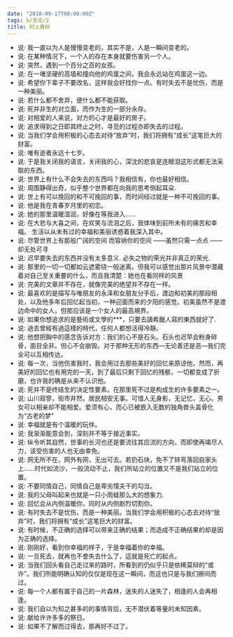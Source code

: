 ```yaml
---
date: "2010-09-17T00:00:00Z"
tags: b/言论/2
title: 村上春树
---
```


* 说: 我一直以为人是慢慢变老的，其实不是，人是一瞬间变老的。
* 说: 在某种情况下，一个人的存在本身就要伤害另一个人。
* 说: 突然，遇到一个百分之百的女孩。
* 说: 在一堵坚硬的高墙和撞向他的鸡蛋之间，我会永远站在鸡蛋这一边。
* 说: 希望你下辈子不要改名，这样我会好找你一点。有时失去不是忧伤，而是一种美丽。
* 说: 若什么都不舍弃，便什么都不能获取。
* 说: 死并非生的对立面，而作为生的一部分永存。
* 说: 对相爱的人来说，对方的心才是最好的房子。
* 说: 追求得到之日即其终止之时，寻觅的过程亦即失去的过程。
* 说: 当我们学会用积极的心态去对待“放弃”时，我们将拥有“成长”这笔巨大的财富。
* 说: 唯有逝者永远十七岁。
* 说: 于是我关闭我的语言，关闭我的心，深沈的悲哀是连眼泪这形式都无法采取的东西。
* 说: 世界上有什么不会失去的东西吗？我相信有，你也最好相信。
* 说: 周围静得出奇，似乎整个世界都在向我的思考侧起耳朵.
* 说: 世上有可以挽回的和不可挽回的事，而时间经过就是一种不可挽回的事。
* 说: 他是我在青春岁月里的初恋。
* 说: 她的那里温暖湿润，好像在等我进入……
* 说: 在大悲与大喜之间，在欢笑与流泪之后，我体味到前所未有的痛苦和幸福。 生活以从未有过的幸福和美丽诱惑着我深入其中。
* 说: 尽管世界上有那般广阔的空间 而容纳你的空间 ——虽然只需一点点 ——却无处可寻
* 说: 迟早要失去的东西并没有太多意义. 必失之物的荣光并非真正的荣光.
* 说: 那里的一切一切都如云遮雾绕一般迷离。但我可以感觉出那片风景中潜藏着对自己至关重要的什么，而且我清楚：她也在看同样的风景
* 说: 完美的文章并不存在，就像完美的绝望并不存在一样。
* 说: 最喜欢的是描写与唯朋友的永泽和女朋友分手后，渡边和初美的那段相处，以及他多年后回忆起当初，一种迎面而来的夕阳的感觉。初美虽然不是渡边命中的女人，但那应该是一个女人的最高境界。
* 说: 如果你想追求的是藝術或文學的***，只要去讀希臘人寫的東西就好了.
* 说: 過去曾經有過這樣的時代，任何人都想活得冷靜。
* 说: 他想把胸中的感念告诉对方：我们的心不是石头。石头也迟早会粉身碎骨，面目全非。但心不会崩毁。对于那种无形的东西—无论善还是恶—我们完全可以互相传达。
* 说: 每一次，当他伤害我时，我会用过去那些美好的回忆来原谅他，然而，再美好的回忆也有用完的一天，到了最后只剩下回忆的残骸，一切都变成了折磨，也许我的确是从来不认识他。
* 说: 死并不是终结生的决定性要素。在那里死不过是构成生的许多要素之一。
* 说: 山川寂寥，街市井然，居民相安无事。可惜人无身影，无记忆，无心。男女可以相亲却不能相爱。爱须有心，而心已被嵌入无数的独角兽头盖骨化为“古老的梦”
* 说: 幸福就是有个温暖的玩伴。
* 说: 我渐渐能意会到，深刻并不等于接近事实。
* 说: 纵令听其自然，世事的长河也还是要流往其应流的方向，而即使再竭尽人力，该受伤害的人也无由幸免。
* 说: 网无所不在，网外有网，无出可去。若扔石块，免不了转弯落回自家头上……时代如流沙，一般流动不止，我们所站立的位置又不是我们站立的位置。
* 说: 不要同情自己，同情自己是卑劣懦夫干的勾当。
* 说: 我的父母叫起来也就是一只小雨蛙那么大的想象力.
* 说: 回忆会从内侧温暖你，同时从内侧剧烈切割你。
* 说: 有时失去不是忧伤，而是一种美丽。当我们学会用积极的心态去对待“放弃”时，我们将拥有“成长”这笔巨大的财富。
* 说: 有时候，不正确的选择可以带来正确的结果；而造成不正确结果的却是因为正确的选择。
* 说: 刚刚好，看到你幸福的样子，于是幸福着你的幸福。
* 说: 一旦死去，就再也不會失去什么了，這就是死亡的起点。
* 说: 当我们回头看自己走过来的路时，所看到的仍似乎只是依稀莫辩的“或许”。我们所能明确认知的仅仅是现在这一瞬间，而这也只是与我们擦间而过。
* 说: 每一个人都有属于自己的一片森林，迷失的人迷失了，相逢的人会再相逢。
* 说: 我们自以为知之甚多的的事情背后，无不潜伏着等量的未知因素。
* 说: 献给许许多多的祭日。
* 说: 如果不了解而过得去，那再好不过了。
